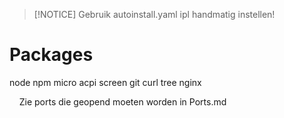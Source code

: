 > [!NOTICE]
> Gebruik autoinstall.yaml ipl handmatig instellen!


# Packages
node
npm
micro
acpi
screen
git
curl
tree
nginx

&nbsp;
&nbsp;
Zie ports die geopend moeten worden in Ports.md